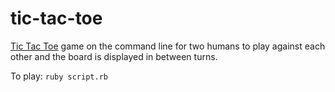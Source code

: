 # tic-tac-toe
[Tic Tac Toe](https://www.theodinproject.com/lessons/ruby-tic-tac-toe) 
game on the command line for two humans to play against each other and the
board is displayed in between turns.

To play:
```ruby script.rb```
